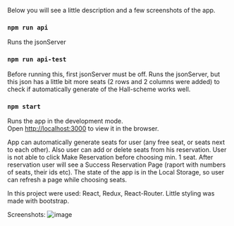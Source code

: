 Below you will see a little description and a few screenshots of the app.

### `npm run api` 
Runs the jsonServer

### `npm run api-test` 
Before running this, first jsonServer must be off. Runs the jsonServer, but this json has a little bit more seats (2 rows and 2 columns were added) to check if automatically generate of the Hall-scheme works well.

### `npm start`

Runs the app in the development mode.<br />
Open [http://localhost:3000](http://localhost:3000) to view it in the browser.

App can automatically generate seats for user (any free seat, or seats next to each other). Also user can add or delete seats from his reservation. User is not able to click Make Reservation before choosing min. 1 seat. After reservation user will see a Success Reservation Page (raport with numbers of seats, their ids etc). The state of the app is in the Local Storage, so user can refresh a page while choosing seats.

In this project were used: React, Redux, React-Router. Little styling was made with bootstrap.

Screenshots:
![image](https://user-images.githubusercontent.com/74111728/119877694-a2c02d80-bf29-11eb-8656-c12810880b2e.png)









